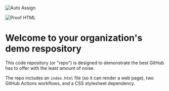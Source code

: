 ![Auto Assign](https://github.com/dogfoot-brothers/demo-repository/actions/workflows/auto-assign.yml/badge.svg)

![Proof HTML](https://github.com/dogfoot-brothers/demo-repository/actions/workflows/proof-html.yml/badge.svg)

# Welcome to your organization's demo respository
This code repository (or "repo") is designed to demonstrate the best GitHub has to offer with the least amount of noise.

The repo includes an `index.html` file (so it can render a web page), two GitHub Actions workflows, and a CSS stylesheet dependency.
